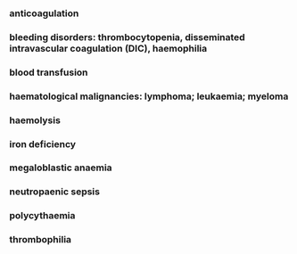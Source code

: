 ### anticoagulation

### bleeding disorders: thrombocytopenia, disseminated intravascular coagulation (DIC), haemophilia

### blood transfusion

### haematological malignancies: lymphoma; leukaemia; myeloma

### haemolysis

### iron deficiency

### megaloblastic anaemia

### neutropaenic sepsis

### polycythaemia

### thrombophilia